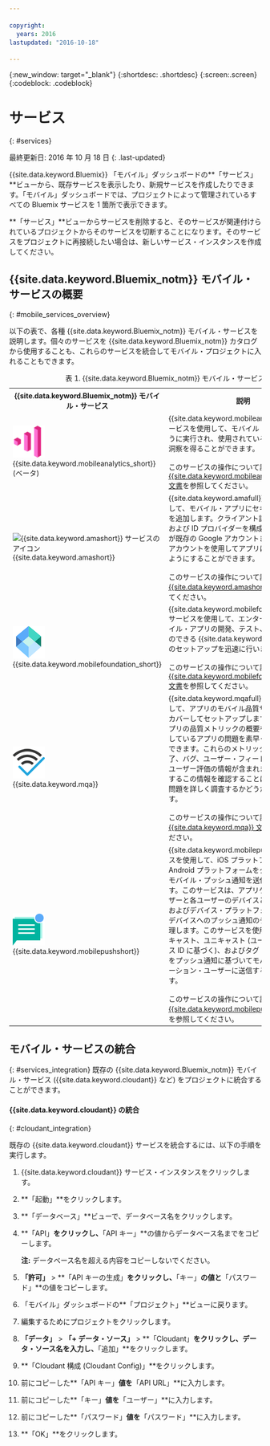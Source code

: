 ```yaml
---

copyright:
  years: 2016
lastupdated: "2016-10-18"

---
```

{:new_window: target="_blank"}
{:shortdesc: .shortdesc}
{:screen:.screen}
{:codeblock: .codeblock}

# サービス
{: #services}

最終更新日: 2016 年 10 月 18 日
{: .last-updated}

{{site.data.keyword.Bluemix}} 「モバイル」ダッシュボードの**「サービス」**ビューから、既存サービスを表示したり、新規サービスを作成したりできます。「モバイル」ダッシュボードでは、プロジェクトによって管理されているすべての Bluemix サービスを 1 箇所で表示できます。  

**「サービス」**ビューからサービスを削除すると、そのサービスが関連付けられているプロジェクトからそのサービスを切断することになります。そのサービスをプロジェクトに再接続したい場合は、新しいサービス・インスタンスを作成してください。

## {{site.data.keyword.Bluemix_notm}} モバイル・サービスの概要
{: #mobile_services_overview}

以下の表で、各種 {{site.data.keyword.Bluemix_notm}} モバイル・サービスを説明します。個々のサービスを {{site.data.keyword.Bluemix_notm}} カタログから使用することも、これらのサービスを統合してモバイル・プロジェクトに入れることもできます。

<table summary="この表は、{{site.data.keyword.Bluemix_notm}} モバイル・サービスについて説明し、各サービス文書へのリンクも示します">
<caption>表 1. {{site.data.keyword.Bluemix_notm}} モバイル・サービス</caption>
<th>{{site.data.keyword.Bluemix_notm}} モバイル・サービス</th>
<th>説明</th>
<tr>
<td> <img src="images/mobile_analytics_icon.png" alt="{{site.data.keyword.mobileanalytics_short}}アイコン"><br/>{{site.data.keyword.mobileanalytics_short}} (ベータ)</td>
<td valign="top">{{site.data.keyword.mobileanalytics_full}} サービスを使用して、モバイル・アプリがどのように実行され、使用されているのかについての洞察を得ることができます。<br/><br/>
このサービスの操作について詳しくは、<a href="../services/mobileanalytics/index.html" alt="{{site.data.keyword.mobileanalytics_short}} 文書リンク">{{site.data.keyword.mobileanalytics_short}} 文書</a>を参照してください。
</td>
</tr>
<tr>
<td><img src="images/authentication_icon
.png" alt="{{site.data.keyword.amashort}} サービスのアイコン"><br/>{{site.data.keyword.amashort}}</td>
<td valign="top">{{site.data.keyword.amafull}} サービスを使用して、モバイル・アプリにセキュリティー機能を追加します。クライアント認証プロバイダーおよび ID プロバイダーを構成して、ユーザーが既存の Google アカウントまたは Facebook アカウントを使用してアプリにログインできるようにすることができます。<br/><br/>
このサービスの操作について詳しくは、<a href="../services/mobileaccess/index.html" alt="{{site.data.keyword.amashort}} 文書リンク">{{site.data.keyword.amashort}} 文書</a>を参照してください。</td>
</tr>
<tr>
<td><img src="images/MFPFoundation_icon.png" alt="{{site.data.keyword.mobilefoundation_short}} サービスのアイコン"><br/> {{site.data.keyword.mobilefoundation_short}}</td>
<td valign="top">{{site.data.keyword.mobilefoundation_long}} サービスを使用して、エンタープライズ・モバイル・アプリの開発、テスト、操作を行うことのできる {{site.data.keyword.mfp_full}} 環境のセットアップを迅速に行います。<br/><br/>
このサービスの操作について詳しくは、<a href="../services/mobilefoundation/index.html" alt="{{site.data.keyword.mobilefoundation_short}} 文書リンク">{{site.data.keyword.mobilefoundation_short}} 文書</a>を参照してください。</td>
</tr>
<tr>
<td><img src="images/mqa_icon.png" alt="{{site.data.keyword.mqa}} サービスのアイコン"><br/>{{site.data.keyword.mqa}}</td>
<td valign="top">{{site.data.keyword.mqafull}} サービスを使用して、アプリのモバイル品質サービスをディスカバーしてセットアップします。モバイル・アプリの品質メトリックの概要を表示して、開発しているアプリの問題を素早く理解することができます。これらのメトリックには、異常終了、バグ、ユーザー・フィードバック、およびユーザー評価の情報が含まれます。アプリに関するこの情報を確認することによって、特定の問題を詳しく調査するかどうかを判別できます。<br/><br/>
このサービスの操作について詳しくは、<a href="../services/MobileQualityAssurance/index.html" alt="{{site.data.keyword.mqa}} 文書リンク">{{site.data.keyword.mqa}} 文書</a>を参照してください。</td>
</tr>
<tr>
<td><img src="images/push_icon.png" alt="プッシュ通知サービスのアイコン"><br/>{{site.data.keyword.mobilepushshort}}</td>
<td valign="top">{{site.data.keyword.mobilepushfull}} サービスを使用して、iOS プラットフォームおよび Android プラットフォームをターゲットとするモバイル・プッシュ通知を送信および管理します。このサービスは、アプリケーション・ユーザーと各ユーザーのデバイスとのマッピング、およびデバイス・プラットフォームを管理し、デバイスへのプッシュ通知のディスパッチを処理します。このサービスを使用して、ブロードキャスト、ユニキャスト (ユーザー ID、デバイス ID に基づく)、およびタグ (またはトピック) をプッシュ通知に基づいてモバイル・アプリケーション・ユーザーに送信することができます。<br/><br/>
このサービスの操作について詳しくは、<a href="../services/mobilepush/index.html" alt="{{site.data.keyword.mobilepushshort}} 文書リンク">{{site.data.keyword.mobilepushshort}} 文書</a>を参照してください。</td>
</table>

## モバイル・サービスの統合
{: #services_integration}
既存の {{site.data.keyword.Bluemix_notm}} モバイル・サービス ({{site.data.keyword.cloudant}} など) をプロジェクトに統合することができます。


#### {{site.data.keyword.cloudant}} の統合
{: #cloudant_integration}

既存の {{site.data.keyword.cloudant}} サービスを統合するには、以下の手順を実行します。

1. {{site.data.keyword.cloudant}} サービス・インスタンスをクリックします。
2. **「起動」**をクリックします。
3. **「データベース」**ビューで、データベース名をクリックします。
4. **「API」**をクリックし、**「API キー」**の値からデータベース名までをコピーします。

   **注:** データベース名を超える内容をコピーしないでください。

5. **「許可」** > **「API キーの生成」**をクリックし、**「キー」**の値と**「パスワード」**の値をコピーします。
6. 「モバイル」ダッシュボードの**「プロジェクト」**ビューに戻ります。
7. 編集するためにプロジェクトをクリックします。
8. **「データ」** > **「+ データ・ソース」** > **「Cloudant」**をクリックし、データ・ソース名を入力し、**「追加」**をクリックします。
9. **「Cloudant 構成 (Cloudant Config)」**をクリックします。
10. 前にコピーした**「API キー」**値を**「API URL」**に入力します。
11. 前にコピーした**「キー」**値を**「ユーザー」**に入力します。
12. 前にコピーした**「パスワード」**値を**「パスワード」**に入力します。
13. **「OK」**をクリックします。

